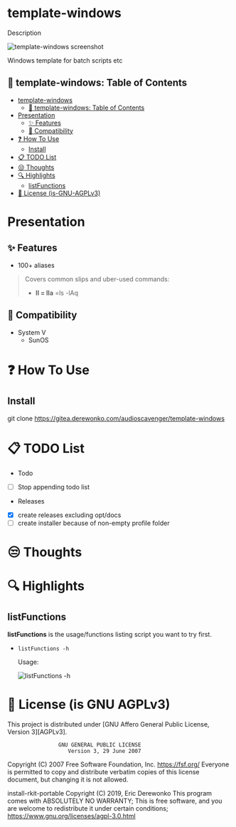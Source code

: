# template-windows
Description

![template-windows screenshot](https://gitea.derewonko.com/audioscavenger/template-windows/raw/branch/main/assets/template-windows-screenshot-01.png "template-windows screenshot")


Windows template for batch scripts etc
## :scroll: template-windows: Table of Contents
- [template-windows](#template-windows)
  - [:scroll: template-windows: Table of Contents](#scroll-template-windows-Table-of-Contents)
- [Presentation](#Presentation)
  - [:sparkles: Features](#sparkles-Features)
  - [:memo: Compatibility](#memo-Compatibility)
- [:question: How To Use](#question-How-To-Use)
  - [Install](#Install)
- [:clipboard: TODO List](#clipboard-TODO-List)
- [:unamused: Thoughts](#unamused-Thoughts)
- [:mag: Highlights](#mag-Highlights)
  - [listFunctions](#listFunctions)
- [:ribbon: License (is-GNU-AGPLv3)](#ribbon-License-is-GNU-AGPLv3)

# Presentation

## :sparkles: Features
* 100+ aliases
> Covers common slips and uber-used commands:
> * **ll = lla** =ls -lAq

## :memo: Compatibility
* System V
  * SunOS

# :question: How To Use

## Install
git clone https://gitea.derewonko.com/audioscavenger/template-windows

# :clipboard: TODO List

* Todo
- [ ] Stop appending todo list

* Releases
- [x] create releases excluding opt/docs
- [ ] create installer because of non-empty profile folder

# :unamused: Thoughts

# :mag: Highlights

## listFunctions

**listFunctions** is the usage/functions listing script you want to try first.

* `listFunctions -h`

  Usage: 
  
  ![listFunctions -h](https://www.it-cooking.com/listFunctions-help-oq10/ "listFunctions -h")


# :ribbon: License (is GNU AGPLv3)
This project is distributed under [GNU Affero General Public License, Version 3][AGPLv3].

                    GNU GENERAL PUBLIC LICENSE
                       Version 3, 29 June 2007

 Copyright (C) 2007 Free Software Foundation, Inc. <https://fsf.org/>
 Everyone is permitted to copy and distribute verbatim copies
 of this license document, but changing it is not allowed.

install-rkit-portable  Copyright (C) 2019, Eric Derewonko
This program comes with ABSOLUTELY NO WARRANTY;
This is free software, and you are welcome to redistribute it
under certain conditions; https://www.gnu.org/licenses/agpl-3.0.html

